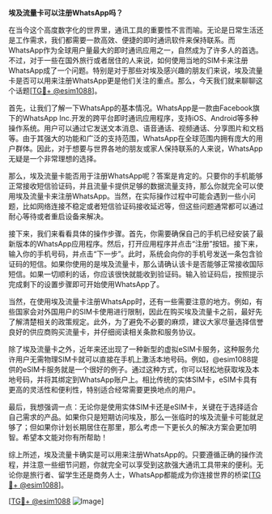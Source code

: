 **埃及流量卡可以注册WhatsApp吗？**

在当今这个高度数字化的世界里，通讯工具的重要性不言而喻。无论是日常生活还是工作需求，我们都需要一款高效、便捷的即时通讯软件来保持联系。而WhatsApp作为全球用户量最大的即时通讯应用之一，自然成为了许多人的首选。不过，对于一些在国外旅行或者居住的人来说，如何使用当地的SIM卡来注册WhatsApp成了一个问题。特别是对于那些对埃及感兴趣的朋友们来说，埃及流量卡是否可以用来注册WhatsApp更是他们关注的重点。那么，今天我们就来聊聊这个话题[[TG💪+ @esim1088](https://t.me/s/esim1088)]。

首先，让我们了解一下WhatsApp的基本情况。WhatsApp是一款由Facebook旗下的WhatsApp Inc.开发的跨平台即时通讯应用程序，支持iOS、Android等多种操作系统。用户可以通过它发送文本消息、语音通话、视频通话、分享图片和文档等。由于其强大的功能和广泛的支持范围，WhatsApp在全球范围内拥有庞大的用户群体。因此，对于想要与世界各地的朋友或家人保持联系的人来说，WhatsApp无疑是一个非常理想的选择。

那么，埃及流量卡能否用于注册WhatsApp呢？答案是肯定的。只要你的手机能够正常接收短信验证码，并且流量卡提供足够的数据流量支持，那么你就完全可以使用埃及流量卡来注册WhatsApp。当然，在实际操作过程中可能会遇到一些小问题，比如网络连接不稳定或者短信验证码接收延迟等，但这些问题通常都可以通过耐心等待或者重启设备来解决。

接下来，我们来看看具体的操作步骤。首先，你需要确保自己的手机已经安装了最新版本的WhatsApp应用程序。然后，打开应用程序并点击“注册”按钮。接下来，输入你的手机号码，并点击“下一步”。此时，系统会向你的手机号发送一条包含验证码的短信。如果你使用的是埃及流量卡，那么请确认该卡是否能够正常接收国际短信。如果一切顺利的话，你应该很快就能收到验证码。输入验证码后，按照提示完成剩下的设置步骤即可开始使用WhatsApp了。

当然，在使用埃及流量卡注册WhatsApp时，还有一些需要注意的地方。例如，有些国家会对外国用户的SIM卡使用进行限制，因此在购买埃及流量卡之前，最好先了解清楚相关的政策规定。此外，为了避免不必要的麻烦，建议大家尽量选择信誉良好的供应商购买流量卡，并仔细阅读相关条款和服务协议。

除了埃及流量卡之外，近年来还出现了一种新型的虚拟eSIM卡服务，这种服务允许用户无需物理SIM卡就可以直接在手机上激活本地号码。例如，@esim1088提供的eSIM卡服务就是一个很好的例子。通过这种方式，你可以轻松地获取埃及本地号码，并将其绑定到WhatsApp账户上。相比传统的实体SIM卡，eSIM卡具有更高的灵活性和便利性，特别适合经常需要更换地点的用户。

最后，我想强调一点：无论你是使用实体SIM卡还是eSIM卡，关键在于选择适合自己需求的产品。如果你只是短期访问埃及，那么一张临时的埃及流量卡可能就足够了；但如果你计划长期居住在那里，那么考虑一下更长久的解决方案会更加明智。希望本文能对你有所帮助！

综上所述，埃及流量卡确实是可以用来注册WhatsApp的。只要遵循正确的操作流程，并注意一些细节问题，你就完全可以享受到这款强大通讯工具带来的便利。无论你是旅行者、留学生还是商务人士，WhatsApp都能成为你连接世界的桥梁[[TG💪+ @esim1088](https://t.me/s/esim1088)]。

[[TG💪+ @esim1088](https://t.me/s/esim1088) ![Image](https://i.postimg.cc/4NQfJmqS/Snipaste-2025-05-13-00-14-12.png)]